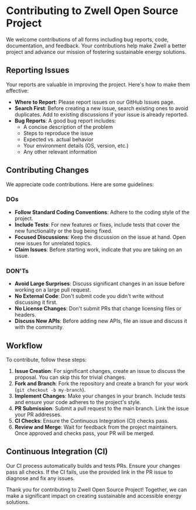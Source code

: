 # Contributing to Zwell Open Source Project

We welcome contributions of all forms including bug reports, code, documentation, and feedback. Your contributions help make Zwell a better project and advance our mission of fostering sustainable energy solutions.

## Reporting Issues

Your reports are valuable in improving the project. Here's how to make them effective:

- **Where to Report**: Please report issues on our GitHub Issues page.
- **Search First**: Before creating a new issue, search existing ones to avoid duplicates. Add to existing discussions if your issue is already reported.
- **Bug Reports**: A good bug report includes:
  - A concise description of the problem
  - Steps to reproduce the issue
  - Expected vs. actual behavior
  - Your environment details (OS, version, etc.)
  - Any other relevant information

## Contributing Changes

We appreciate code contributions. Here are some guidelines:

### DOs

- **Follow Standard Coding Conventions**: Adhere to the coding style of the project.
- **Include Tests**: For new features or fixes, include tests that cover the new functionality or the bug being fixed.
- **Focused Discussions**: Keep the discussion on the issue at hand. Open new issues for unrelated topics.
- **Claim Issues**: Before starting work, indicate that you are taking on an issue.

### DON'Ts

- **Avoid Large Surprises**: Discuss significant changes in an issue before working on a large pull request.
- **No External Code**: Don't submit code you didn't write without discussing it first.
- **No License Changes**: Don't submit PRs that change licensing files or headers.
- **Discuss New APIs**: Before adding new APIs, file an issue and discuss it with the community.

## Workflow

To contribute, follow these steps:

1. **Issue Creation**: For significant changes, create an issue to discuss the proposal. You can skip this for trivial changes.
2. **Fork and Branch**: Fork the repository and create a branch for your work (`git checkout -b my-branch`).
3. **Implement Changes**: Make your changes in your branch. Include tests and ensure your code adheres to the project's style.
4. **PR Submission**: Submit a pull request to the main branch. Link the issue your PR addresses.
5. **CI Checks**: Ensure the Continuous Integration (CI) checks pass.
6. **Review and Merge**: Wait for feedback from the project maintainers. Once approved and checks pass, your PR will be merged.

## Continuous Integration (CI)

Our CI process automatically builds and tests PRs. Ensure your changes pass all checks. If the CI fails, use the provided link in the PR issue to diagnose and fix any issues.

Thank you for contributing to Zwell Open Source Project! Together, we can make a significant impact on creating sustainable and accessible energy solutions.

